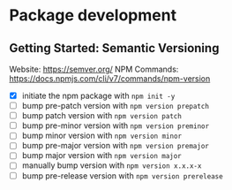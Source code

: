 # Package development

## Getting Started: Semantic Versioning
Website: https://semver.org/
NPM Commands: https://docs.npmjs.com/cli/v7/commands/npm-version


- [x] initiate the npm package with `npm init -y`
- [ ] bump pre-patch version with `npm version prepatch`
- [ ] bump patch version with `npm version patch`
- [ ] bump pre-minor version with `npm version preminor`
- [ ] bump minor version with `npm version minor`
- [ ] bump pre-major version with `npm version premajor`
- [ ] bump major version with `npm version major`
- [ ] manually bump version with `npm version x.x.x-x`
- [ ] bump pre-release version with `npm version prerelease`